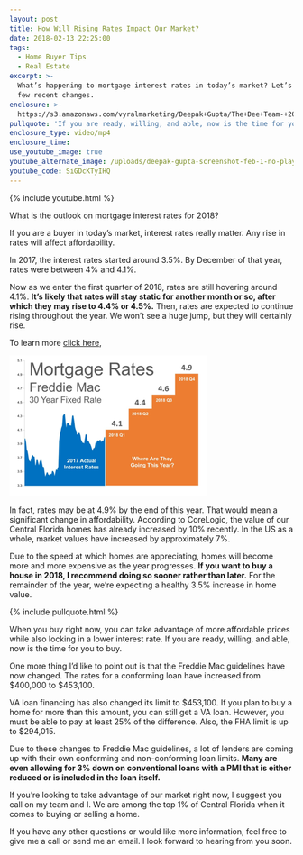 ```yaml
---
layout: post
title: How Will Rising Rates Impact Our Market?
date: 2018-02-13 22:25:00
tags:
  - Home Buyer Tips
  - Real Estate
excerpt: >-
  What’s happening to mortgage interest rates in today’s market? Let’s go over a
  few recent changes.
enclosure: >-
  https://s3.amazonaws.com/vyralmarketing/Deepak+Gupta/The+Dee+Team-+2018+Mortgage+Rates.mp4
pullquote: 'If you are ready, willing, and able, now is the time for you to buy.'
enclosure_type: video/mp4
enclosure_time:
use_youtube_image: true
youtube_alternate_image: /uploads/deepak-gupta-screenshot-feb-1-no-play.jpg
youtube_code: SiGDcKTyIHQ
---
```


{% include youtube.html %}

What is the outlook on mortgage interest rates for 2018? &nbsp;

If you are a buyer in today’s market, interest rates really matter. Any rise in rates will affect affordability.&nbsp;

In 2017, the interest rates started around 3.5%. By December of that year, rates were between 4% and 4.1%.&nbsp;

Now as we enter the first quarter of 2018, rates are still hovering around 4.1%. **It’s likely that rates will stay static for another month or so, after which they may rise to 4.4% or 4.5%.** Then, rates are expected to continue rising throughout the year. We won’t see a huge jump, but they will certainly rise.&nbsp;

To learn more [click here](http://www.simplifyingthemarket.com/en/2018/02/07/where-are-mortgage-interest-rates-headed-in-2018/?a=323701-ea9cfdf9d119bc9a1cd75b3509ec10e4),

[![](/uploads/versions/dee---x----350-249x---.png)](http://www.simplifyingthemarket.com/en/2018/02/07/where-are-mortgage-interest-rates-headed-in-2018/?a=323701-ea9cfdf9d119bc9a1cd75b3509ec10e4)

In fact, rates may be at 4.9% by the end of this year. That would mean a significant change in affordability. According to CoreLogic, the value of our Central Florida homes has already increased by 10% recently. In the US as a whole, market values have increased by approximately 7%.&nbsp;

Due to the speed at which homes are appreciating, homes will become more and more expensive as the year progresses. **If you want to buy a house in 2018, I recommend doing so sooner rather than later.** For the remainder of the year, we’re expecting a healthy 3.5% increase in home value.&nbsp;

{% include pullquote.html %}

When you buy right now, you can take advantage of more affordable prices while also locking in a lower interest rate. If you are ready, willing, and able, now is the time for you to buy.

One more thing I’d like to point out is that the Freddie Mac guidelines have now changed. The rates for a conforming loan have increased from $400,000 to $453,100.&nbsp;

VA loan financing has also changed its limit to $453,100. If you plan to buy a home for more than this amount, you can still get a VA loan. However, you must be able to pay at least 25% of the difference. Also, the FHA limit is up to $294,015.&nbsp;

Due to these changes to Freddie Mac guidelines, a lot of lenders are coming up with their own conforming and non-conforming loan limits. **Many are even allowing for 3% down on conventional loans with a PMI that is either reduced or is included in the loan itself.&nbsp;**

If you’re looking to take advantage of our market right now, I suggest you call on my team and I. We are among the top 1% of Central Florida when it comes to buying or selling a home.

If you have any other questions or would like more information, feel free to give me a call or send me an email. I look forward to hearing from you soon.<br>&nbsp;